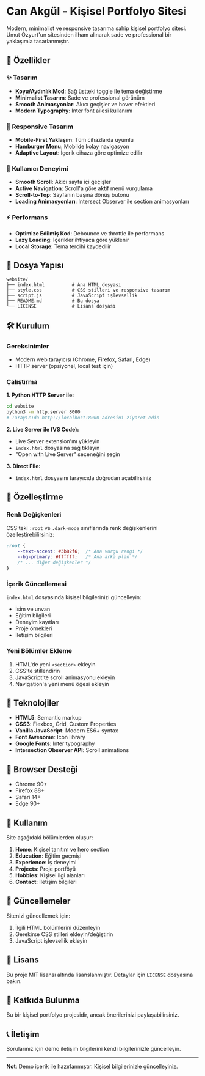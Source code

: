 # Can Akgül - Kişisel Portfolyo Sitesi

Modern, minimalist ve responsive tasarıma sahip kişisel portfolyo sitesi. Umut Özyurt'un sitesinden ilham alınarak sade ve professional bir yaklaşımla tasarlanmıştır.

## 🚀 Özellikler

### ✨ Tasarım
- **Koyu/Aydınlık Mod**: Sağ üstteki toggle ile tema değiştirme
- **Minimalist Tasarım**: Sade ve professional görünüm
- **Smooth Animasyonlar**: Akıcı geçişler ve hover efektleri
- **Modern Typography**: Inter font ailesi kullanımı

### 📱 Responsive Tasarım
- **Mobile-First Yaklaşım**: Tüm cihazlarda uyumlu
- **Hamburger Menu**: Mobilde kolay navigasyon
- **Adaptive Layout**: İçerik cihaza göre optimize edilir

### 🎯 Kullanıcı Deneyimi
- **Smooth Scroll**: Akıcı sayfa içi geçişler
- **Active Navigation**: Scroll'a göre aktif menü vurgulama
- **Scroll-to-Top**: Sayfanın başına dönüş butonu
- **Loading Animasyonları**: Intersect Observer ile section animasyonları

### ⚡ Performans
- **Optimize Edilmiş Kod**: Debounce ve throttle ile performans
- **Lazy Loading**: İçerikler ihtiyaca göre yüklenir
- **Local Storage**: Tema tercihi kaydedilir

## 📂 Dosya Yapısı

```
website/
├── index.html          # Ana HTML dosyası
├── style.css           # CSS stilleri ve responsive tasarım
├── script.js           # JavaScript işlevsellik
├── README.md           # Bu dosya
└── LICENSE             # Lisans dosyası
```

## 🛠️ Kurulum

### Gereksinimler
- Modern web tarayıcısı (Chrome, Firefox, Safari, Edge)
- HTTP server (opsiyonel, local test için)

### Çalıştırma

**1. Python HTTP Server ile:**
```bash
cd website
python3 -m http.server 8000
# Tarayıcıda http://localhost:8000 adresini ziyaret edin
```

**2. Live Server ile (VS Code):**
- Live Server extension'ını yükleyin
- `index.html` dosyasına sağ tıklayın
- "Open with Live Server" seçeneğini seçin

**3. Direct File:**
- `index.html` dosyasını tarayıcıda doğrudan açabilirsiniz

## 🎨 Özelleştirme

### Renk Değişkenleri
CSS'teki `:root` ve `.dark-mode` sınıflarında renk değişkenlerini özelleştirebilirsiniz:

```css
:root {
    --text-accent: #3b82f6;  /* Ana vurgu rengi */
    --bg-primary: #ffffff;   /* Ana arka plan */
    /* ... diğer değişkenler */
}
```

### İçerik Güncellemesi
`index.html` dosyasında kişisel bilgilerinizi güncelleyin:
- İsim ve unvan
- Eğitim bilgileri
- Deneyim kayıtları
- Proje örnekleri
- İletişim bilgileri

### Yeni Bölümler Ekleme
1. HTML'de yeni `<section>` ekleyin
2. CSS'te stillendirin
3. JavaScript'te scroll animasyonu ekleyin
4. Navigation'a yeni menü öğesi ekleyin

## 🔧 Teknolojiler

- **HTML5**: Semantic markup
- **CSS3**: Flexbox, Grid, Custom Properties
- **Vanilla JavaScript**: Modern ES6+ syntax
- **Font Awesome**: Icon library
- **Google Fonts**: Inter typography
- **Intersection Observer API**: Scroll animations

## 📱 Browser Desteği

- Chrome 90+
- Firefox 88+
- Safari 14+
- Edge 90+

## 🎯 Kullanım

Site aşağıdaki bölümlerden oluşur:

1. **Home**: Kişisel tanıtım ve hero section
2. **Education**: Eğitim geçmişi
3. **Experience**: İş deneyimi
4. **Projects**: Proje portföyü
5. **Hobbies**: Kişisel ilgi alanları
6. **Contact**: İletişim bilgileri

## 🔄 Güncellemeler

Sitenizi güncellemek için:
1. İlgili HTML bölümlerini düzenleyin
2. Gerekirse CSS stilleri ekleyin/değiştirin
3. JavaScript işlevsellik ekleyin

## 📄 Lisans

Bu proje MIT lisansı altında lisanslanmıştır. Detaylar için `LICENSE` dosyasına bakın.

## 🤝 Katkıda Bulunma

Bu bir kişisel portfolyo projesidir, ancak önerilerinizi paylaşabilirsiniz.

## 📞 İletişim

Sorularınız için demo iletişim bilgilerini kendi bilgilerinizle güncelleyin.

---

**Not**: Demo içerik ile hazırlanmıştır. Kişisel bilgilerinizle güncelleyiniz. 